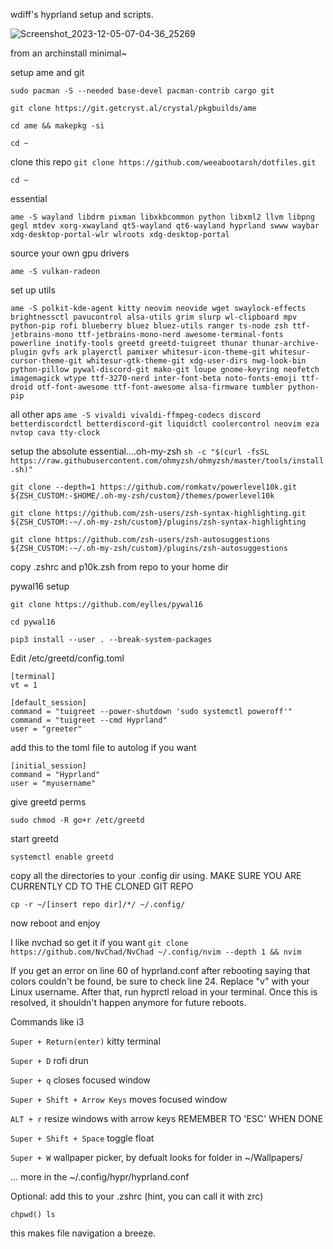 
wdiff's hyprland setup and scripts.

![Screenshot_2023-12-05-07-04-36_25269](https://github.com/weeabootarsh/dotfiles/assets/16247239/ee29c3a2-7aa0-4349-ae34-2fba6c7f7ce4)

from an archinstall minimal~

setup ame and git

`sudo pacman -S --needed base-devel pacman-contrib cargo git`

`git clone https://git.getcryst.al/crystal/pkgbuilds/ame`

`cd ame && makepkg -si`

`cd ~`

clone this repo
`git clone https://github.com/weeabootarsh/dotfiles.git`

`cd ~`

essential 

`ame -S wayland libdrm pixman libxkbcommon python libxml2 llvm libpng gegl mtdev xorg-xwayland qt5-wayland qt6-wayland hyprland swww waybar xdg-desktop-portal-wlr wlroots xdg-desktop-portal`

source your own gpu drivers

`ame -S vulkan-radeon` 

set up utils

`ame -S polkit-kde-agent kitty neovim neovide wget swaylock-effects brightnessctl pavucontrol alsa-utils grim slurp wl-clipboard mpv python-pip rofi blueberry bluez bluez-utils ranger ts-node zsh ttf-jetbrains-mono ttf-jetbrains-mono-nerd awesome-terminal-fonts powerline inotify-tools greetd greetd-tuigreet thunar thunar-archive-plugin gvfs ark playerctl pamixer whitesur-icon-theme-git whitesur-cursor-theme-git whitesur-gtk-theme-git xdg-user-dirs nwg-look-bin python-pillow pywal-discord-git mako-git loupe gnome-keyring neofetch imagemagick wtype ttf-3270-nerd inter-font-beta noto-fonts-emoji ttf-droid otf-font-awesome ttf-font-awesome alsa-firmware tumbler python-pip`

all other aps
`ame -S vivaldi vivaldi-ffmpeg-codecs discord betterdiscordctl betterdiscord-git liquidctl coolercontrol neovim eza nvtop cava tty-clock`

  
setup the absolute essential....oh-my-zsh 
`sh -c "$(curl -fsSL https://raw.githubusercontent.com/ohmyzsh/ohmyzsh/master/tools/install.sh)"`

`git clone --depth=1 https://github.com/romkatv/powerlevel10k.git ${ZSH_CUSTOM:-$HOME/.oh-my-zsh/custom}/themes/powerlevel10k`

`git clone https://github.com/zsh-users/zsh-syntax-highlighting.git ${ZSH_CUSTOM:-~/.oh-my-zsh/custom}/plugins/zsh-syntax-highlighting`

`git clone https://github.com/zsh-users/zsh-autosuggestions ${ZSH_CUSTOM:-~/.oh-my-zsh/custom}/plugins/zsh-autosuggestions`

copy .zshrc and p10k.zsh from repo to your home dir

pywal16 setup

`git clone https://github.com/eylles/pywal16`

`cd pywal16`

`pip3 install --user . --break-system-packages`

Edit /etc/greetd/config.toml

```
[terminal]
vt = 1

[default_session]
command = "tuigreet --power-shutdown 'sudo systemctl poweroff'"
command = "tuigreet --cmd Hyprland"
user = "greeter"
```
add this to the toml file to autolog if you want

```
[initial_session]
command = "Hyprland"
user = "myusername"
```

give greetd perms

`sudo chmod -R go+r /etc/greetd`

start greetd

`systemctl enable greetd`

copy all the directories to your .config dir using. MAKE SURE YOU ARE CURRENTLY CD TO THE CLONED GIT REPO 

`cp -r ~/[insert repo dir]/*/ ~/.config/`

now reboot and enjoy

I like nvchad so get it if you want
`git clone https://github.com/NvChad/NvChad ~/.config/nvim --depth 1 && nvim`

If you get an error on line 60 of hyprland.conf after rebooting saying that colors couldn't be found, be sure to check line 24. Replace "v" with your Linux username. After that, run hyprctl reload in your terminal. Once this is resolved, it shouldn't happen anymore for future reboots.

Commands
like i3

`Super + Return(enter)` 
kitty terminal 

`Super + D`
rofi drun

`Super + q` 
closes focused window

`Super + Shift + Arrow Keys` 
moves focused window

`ALT + r`
resize windows with arrow keys REMEMBER TO 'ESC' WHEN DONE

`Super + Shift + Space` 
toggle float

`Super + W` 
wallpaper picker, by defualt looks for folder in ~/Wallpapers/

...
more in the ~/.config/hypr/hyprland.conf

Optional: 
add this to your .zshrc (hint, you can call it with zrc)

`chpwd() ls`

this makes file navigation a breeze.







